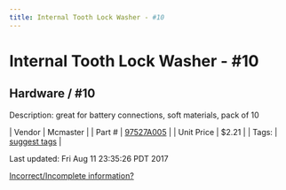 ```yaml
---
title: Internal Tooth Lock Washer - #10
---
```


# Internal Tooth Lock Washer - #10
## Hardware / #10
Description: 	great for battery connections, soft materials, pack of 10 

| Vendor | Mcmaster | 
| Part # | [97527A005](https://www.mcmaster.com/#97527A005) | 
| Unit Price | $2.21 | 
| Tags: | [suggest tags](https://docs.google.com/forms/d/e/1FAIpQLSeWyY8v3RgOty-MyWmh9U0iivNYN_molChYyS-0U-o-kOAv_g/viewform) | 

Last updated: Fri Aug 11 23:35:26 PDT 2017

 [Incorrect/Incomplete information?](https://docs.google.com/forms/d/e/1FAIpQLSeWyY8v3RgOty-MyWmh9U0iivNYN_molChYyS-0U-o-kOAv_g/viewform)